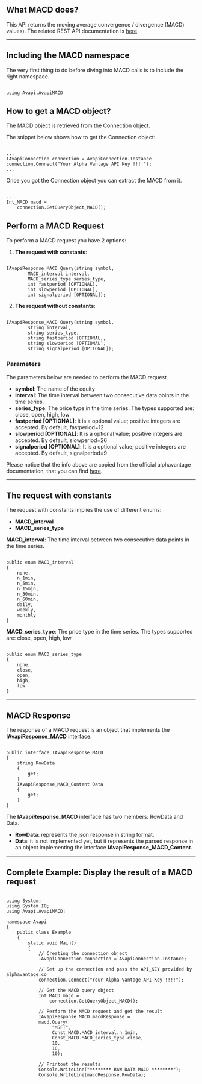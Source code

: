 ## What MACD does?
This API returns the moving average convergence / divergence (MACD) values). The related REST API documentation is [here](https://www.alphavantage.co/documentation/#macd)  

***
## Including the MACD namespace
The very first thing to do before diving into MACD calls is to include the right namespace.  

```

using Avapi.AvapiMACD

```

## How to get a MACD object?
The MACD object is retrieved from the Connection object.  

The snippet below shows how to get the Connection object:
```

...
IAvapiConnection connection = AvapiConnection.Instance
connection.Connect("Your Alpha Vantage API Key !!!!");
...

```
Once you got the Connection object you can extract the MACD from it.
```

...
Int_MACD macd = 
	connection.GetQueryObject_MACD();

```

## Perform a MACD Request
To perform a MACD request you have 2 options:
1. **The request with constants**:

```

IAvapiResponse_MACD Query(string symbol,
		MACD_interval interval,
		MACD_series_type series_type,
		int fastperiod [OPTIONAL],
		int slowperiod [OPTIONAL],
		int signalperiod [OPTIONAL]);

```  

2. **The request without constants**:

```

IAvapiResponse_MACD Query(string symbol,
		string interval,
		string series_type,
		string fastperiod [OPTIONAL],
		string slowperiod [OPTIONAL],
		string signalperiod [OPTIONAL]);

```  

### Parameters
The parameters below are needed to perform the MACD request.  
* **symbol**: The name of the equity
* **interval**: The time interval between two consecutive data points in the time series.
* **series_type**: The price type in the time series. The types supported are: close, open, high, low
* **fastperiod [OPTIONAL]**: It is a optional value; positive integers are accepted. By default, fastperiod=12
* **slowperiod [OPTIONAL]**: It is a optional value; positive integers are accepted. By default, slowperiod=26
* **signalperiod [OPTIONAL]**: It is a optional value; positive integers are accepted. By default, signalperiod=9

Please notice that the info above are copied from the official alphavantage documentation, that you can find [here](https://www.alphavantage.co/documentation/).  

***
## The request with constants
The request with constants implies the use of different enums:
* **MACD_interval**
* **MACD_series_type**

**MACD_interval**: The time interval between two consecutive data points in the time series.
```  

public enum MACD_interval
{
	none,
	n_1min,
	n_5min,
	n_15min,
	n_30min,
	n_60min,
	daily,
	weekly,
	monthly
}

```  
**MACD_series_type**: The price type in the time series. The types supported are: close, open, high, low
```  

public enum MACD_series_type
{
	none,
	close,
	open,
	high,
	low
}

```  
  

***
## MACD Response
The response of a MACD request is an object that implements the **IAvapiResponse_MACD** interface.
```

public interface IAvapiResponse_MACD
{
    string RowData
    {
        get;
    }
    IAvapiResponse_MACD_Content Data
    {
        get;
    }
}

```
The **IAvapiResponse_MACD** interface has two members: RowData and Data.
* **RowData**: represents the json response in string format.
* **Data**: it is not implemented yet, but it represents the parsed response in an object implementing the interface **IAvapiResponse_MACD_Content**.
  

***
## Complete Example: Display the result of a MACD request
```

using System;
using System.IO;
using Avapi.AvapiMACD;

namespace Avapi
{
    public class Example
    {
        static void Main()
        {
            // Creating the connection object
            IAvapiConnection connection = AvapiConnection.Instance;

            // Set up the connection and pass the API_KEY provided by alphavantage.co
            connection.Connect("Your Alpha Vantage API Key !!!!");

            // Get the MACD query object
            Int_MACD macd =
                connection.GetQueryObject_MACD();

            // Perform the MACD request and get the result
            IAvapiResponse_MACD macdResponse = 
            macd.Query(
                 "MSFT",
                 Const_MACD.MACD_interval.n_1min,
                 Const_MACD.MACD_series_type.close,
                 10,
                 10,
                 10);

            // Printout the results
            Console.WriteLine("******** RAW DATA MACD ********");
            Console.WriteLine(macdResponse.RowData);

```
